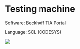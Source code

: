 # Testing machine

Software: Beckhoff TIA Portal

Language: SCL (CODESYS)

<img src="https://drive.google.com/file/d/1c0E92PDRBNxQsrULnCv9qY1LQtgxQaAJ/view?usp=sharing" />
